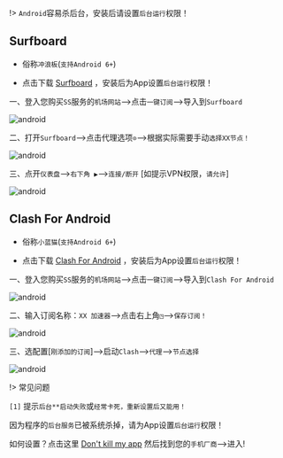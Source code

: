 !> `Android`容易杀后台，安装后请设置`后台运行`权限！

## Surfboard

* 俗称`冲浪板`(`支持Android 6+`)

* 点击下载 <a href="media/android/sfb.apk" target="_blank">Surfboard</a> ，安装后为App设置`后台运行`权限！

一、登入您购买`SS`服务的`机场网站`-->点击`一键订阅`-->导入到`Surfboard`

![android](media/android/sfb_1.jpg ':size=360')

二、打开`Surfboard`-->点击代理选项`⊙`-->根据实际需要手动`选择XX节点！`

![android](media/android/sfb_2.jpg ':size=360')

三、点开`仪表盘`-->`右下角 ▶`-->`连接/断开` [如提示VPN权限，`请允许`]

![android](media/android/sfb_3.jpg ':size=360')

## Clash For Android 

* 俗称`小蓝猫`(`支持Android 6+`)

* 点击下载 <a href="media/android/cfa.apk" target="_blank">Clash For Android</a> ，安装后为App设置`后台运行`权限！

一、登入您购买`SS`服务的`机场网站`-->点击`一键订阅`-->导入到`Clash For Android`

![android](media/android/cfa_1.jpg ':size=360')

二、输入订阅名称：`XX 加速器`-->点击右上角`◳`-->`保存订阅！`

![android](media/android/cfa_2.jpg ':size=360')

三、选配置[`刚添加的订阅`]-->启动`Clash`-->`代理`-->`节点选择`

![android](media/android/cfa_3.jpg ':size=360')

!> 常见问题

`[1]` 提示`后台**启动失败`或`经常卡死，重新设置后又能用！`

因为程序的`后台服务`已被系统杀掉，请为App设置`后台运行`权限！

如何设置？点击这里 [Don't kill my app](https://dontkillmyapp.com/) 然后找到您的`手机厂商`-->进入!
